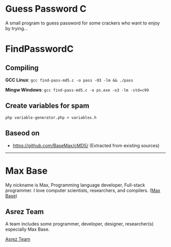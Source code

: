 # Guess Password C

A small program to guess password for some crackers who want to enjoy by trying...

# FindPasswordC

## Compiling

**GCC Linux**: `gcc find-pass-md5.c -o pass -O3 -lm && ./pass`

**Mingw Windows**: `gcc find-pass-md5.c -o ps.exe -o3 -lm -std=c99`

## Create variables for spam

```
php variable-generator.php > variables.h
```

## Baseod on

- https://github.com/BaseMax/cMD5/ (Extracted from existing sources)

---------

# Max Base

My nickname is Max, Programming language developer, Full-stack programmer. I love computer scientists, researchers, and compilers. ([Max Base](https://maxbase.org/))

## Asrez Team

A team includes some programmer, developer, designer, researcher(s) especially Max Base.

[Asrez Team](https://www.asrez.com/)
